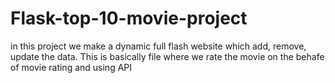 # Flask-top-10-movie-project
in this project we make a dynamic full flash website which add, remove, update the data. This is basically file where we rate the movie on the behafe of movie rating and using API
